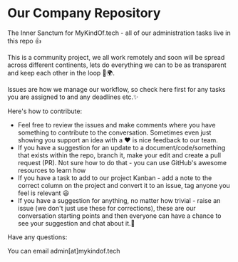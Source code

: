 # Our Company Repository

The Inner Sanctum for MyKindOf.tech - all of our administration tasks live in this repo :+1:

This is a community project, we all work remotely and soon will be spread across different continents, lets do everything we can to be as transparent and keep each other in the loop :purple_heart::earth_africa:. 

Issues are how we manage our workflow, so check here first for any tasks you are assigned to and any deadlines etc.:sparkles:

Here's how to contribute:
* Feel free to review the issues and make comments where you have something to contribute to the conversation. Sometimes even just showing you support an idea with a :heart: is nice feedback to our team. 
* If you have a suggestion for an update to a document/code/something that exists within the repo, branch it, make your edit and create a pull request (PR). Not sure how to do that - you can use GitHub's awesome resources to learn how
* If you have a task to add to our project Kanban - add a note to the correct column on the project and convert it to an issue, tag anyone you feel is relevant :smiley:
* If you have a suggestion for anything, no matter how trivial - raise an issue (we don't just use these for corrections), these are our conversation starting points and then everyone can have a chance to see your suggestion and chat about it.:tada:

Have any questions:

You can email admin\[at\]mykindof.tech
